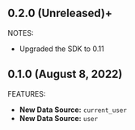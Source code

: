 ## 0.2.0 (Unreleased)+

NOTES:

* Upgraded the SDK to 0.11

## 0.1.0 (August  8, 2022)

FEATURES:

* **New Data Source:** `current_user`
* **New Data Source:** `user`
